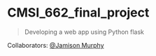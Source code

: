 # CMSI_662_final_project
> Developing a web app using Python flask

Collaborators:
[@Jamison Murphy](https://github.com/JMurph24)
